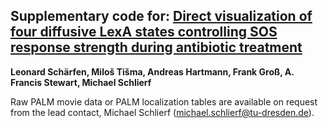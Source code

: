 ## Supplementary code for: [Direct visualization of four diffusive LexA states controlling SOS response strength during antibiotic treatment](https://www.biorxiv.org/content/10.1101/2020.07.14.201889v1)

**Leonard Schärfen, Miloš Tišma, Andreas Hartmann, Frank Groß, A. Francis Stewart, Michael Schlierf**

Raw PALM movie data or PALM localization tables are available on request from the lead contact, Michael Schlierf (michael.schlierf@tu-dresden.de).

